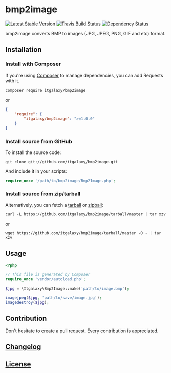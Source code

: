 # bmp2image

[![Latest Stable Version](https://poser.pugx.org/itgalaxy/bmp2image/v/stable)](
https://packagist.org/packages/itgalaxy/bmp2image)
[![Travis Build Status](https://img.shields.io/travis/itgalaxy/bmp2image/master.svg?label=build)
](https://travis-ci.org/itgalaxy/bmp2image) 
[![Dependency Status](https://www.versioneye.com/user/projects/57f4fd40886dd100475decf3/badge.svg?style=flat-square)](
https://www.versioneye.com/user/projects/57f4fd40886dd100475decf3)

bmp2image converts BMP to  images (JPG, JPEG, PNG, GIF and etc) format.

## Installation

### Install with Composer
If you're using [Composer](https://github.com/composer/composer) to manage
dependencies, you can add Requests with it.

```sh
composer require itgalaxy/bmp2image
```

or
```json
{
    "require": {
        "itgalaxy/bmp2image": ">=1.0.0"
    }
}
```

### Install source from GitHub
To install the source code:

```shell
git clone git://github.com/itgalaxy/bmp2image.git
```

And include it in your scripts:

```php
require_once '/path/to/bmp2image/Bmp2Image.php';
```

### Install source from zip/tarball

Alternatively, you can fetch a [tarball][] or [zipball][]:

```shell
curl -L https://github.com/itgalaxy/bmp2image/tarball/master | tar xzv
```

or

```shell
wget https://github.com/itgalaxy/bmp2image/tarball/master -O - | tar xzv
```

[tarball]: https://github.com/itgalaxy/bmp2image/tarball/master
[zipball]: https://github.com/itgalaxy/bmp2image/zipball/master

## Usage

```php
<?php

// This file is generated by Composer
require_once 'vendor/autoload.php';

$jpg = \Itgalaxy\Bmp2Image::make('path/to/image.bmp');

imagejpeg($jpg, 'path/to/save/image.jpg');
imagedestroy($jpg);
```

## Contribution

Don't hesitate to create a pull request. Every contribution is appreciated.

## [Changelog](CHANGELOG.md)

## [License](LICENSE)
